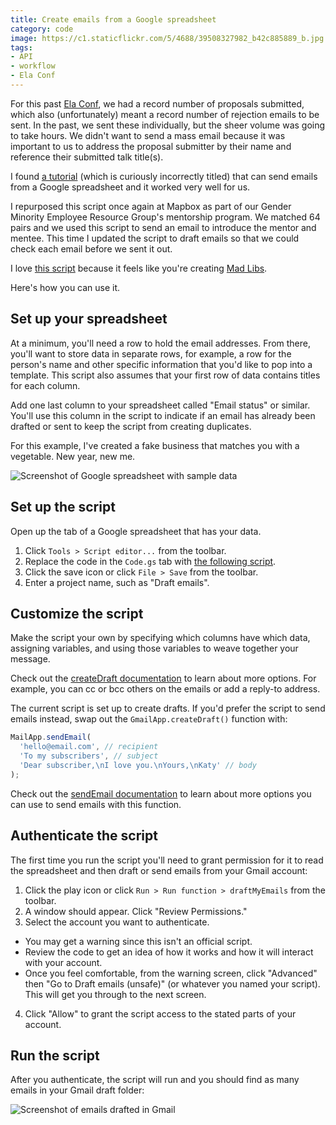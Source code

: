 ```yaml
---
title: Create emails from a Google spreadsheet
category: code
image: https://c1.staticflickr.com/5/4688/39508327982_b42c885889_b.jpg
tags:
- API
- workflow
- Ela Conf
---
```


For this past [Ela Conf](https://elaconf.com), we had a record number of proposals submitted, which also (unfortunately) meant a record number of rejection emails to be sent. In the past, we sent these individually, but the sheer volume was going to take hours. We didn't want to send a mass email because it was important to us to address the proposal submitter by their name and reference their submitted talk title(s).

I found [a tutorial](https://developers.google.com/apps-script/articles/sending_emails) (which is curiously incorrectly titled) that can send emails from a Google spreadsheet and it worked very well for us.

I repurposed this script once again at Mapbox as part of our Gender Minority Employee Resource Group's mentorship program. We matched 64 pairs and we used this script to send an email to introduce the mentor and mentee. This time I updated the script to draft emails so that we could check each email before we sent it out.

I love [this script](https://gist.github.com/katydecorah/e956c783965e65f1e53b2b2b1f3a22e0) because it feels like you're creating [Mad Libs](http://www.madlibs.com/).

<style> .gist-data {max-height: 300px;} </style>

<script src="https://gist.github.com/katydecorah/e956c783965e65f1e53b2b2b1f3a22e0.js"></script>

Here's how you can use it.

## Set up your spreadsheet

At a minimum, you'll need a row to hold the email addresses. From there, you'll want to store data in separate rows, for example, a row for the person's name and other specific information that you'd like to pop into a template. This script also assumes that your first row of data contains titles for each column.

Add one last column to your spreadsheet called "Email status" or similar. You'll use this column in the script to indicate if an email has already been drafted or sent to keep the script from creating duplicates.

For this example, I've created a fake business that matches you with a vegetable. New year, new me.

![Screenshot of Google spreadsheet with sample data](https://c1.staticflickr.com/5/4727/38641692405_90c45293a4_o.png)

## Set up the script

Open up the tab of a Google spreadsheet that has your data.

1. Click `Tools > Script editor...` from the toolbar.
2. Replace the code in the `Code.gs` tab with [the following script](https://gist.github.com/katydecorah/e956c783965e65f1e53b2b2b1f3a22e0#file-script-js).
3. Click the save icon or click `File > Save` from the toolbar.
4. Enter a project name, such as "Draft emails".

## Customize the script

Make the script your own by specifying which columns have which data, assigning variables, and using those variables to weave together your message.

Check out the [createDraft documentation](https://developers.google.com/apps-script/reference/gmail/gmail-app#createDraft(String,String,String)) to learn about more options. For example, you can cc or bcc others on the emails or add a reply-to address.

The current script is set up to create drafts. If you'd prefer the script to send emails instead, swap out the `GmailApp.createDraft()` function with:

```js
MailApp.sendEmail(
  'hello@email.com', // recipient
  'To my subscribers', // subject
  'Dear subscriber,\nI love you.\nYours,\nKaty' // body
);
```

Check out the [sendEmail documentation](https://developers.google.com/apps-script/reference/mail/mail-app#sendemailrecipient-subject-body) to learn about more options you can use to send emails with this function.

## Authenticate the script

The first time you run the script you'll need to grant permission for it to read the spreadsheet and then draft or send emails from your Gmail account:

1. Click the play icon or click `Run > Run function > draftMyEmails` from the toolbar.
2. A window should appear. Click "Review Permissions."
3. Select the account you want to authenticate.
  + You may get a warning since this isn't an official script.
  + Review the code to get an idea of how it works and how it will interact with your account.
  + Once you feel comfortable, from the warning screen, click "Advanced" then "Go to Draft emails (unsafe)" (or whatever you named your script). This will get you through to the next screen.
4. Click "Allow" to grant the script access to the stated parts of your account.

## Run the script

After you authenticate, the script will run and you should find as many emails in your Gmail draft folder:

![Screenshot of emails drafted in Gmail](https://c1.staticflickr.com/5/4689/27761717269_0ebfc01ff2_o.png)
